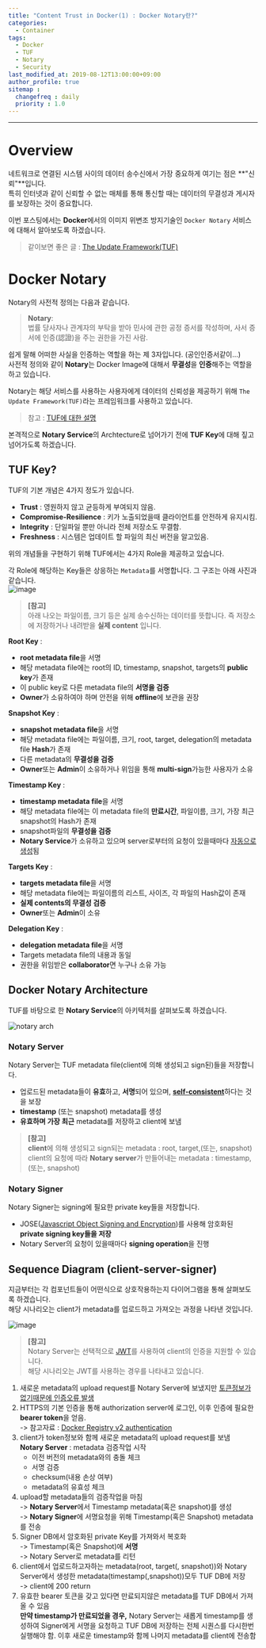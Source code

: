 ```yaml
---
title: "Content Trust in Docker(1) : Docker Notary란?"
categories: 
  - Container
tags:
  - Docker
  - TUF
  - Notary
  - Security
last_modified_at: 2019-08-12T13:00:00+09:00
author_profile: true
sitemap :
  changefreq : daily
  priority : 1.0
---
```


----

# Overview
네트워크로 연결된 시스템 사이의 데이터 송수신에서 가장 중요하게 여기는 점은 **"신뢰"**입니다.  
특히 인터넷과 같이 신뢰할 수 없는 매체를 통해 통신할 때는 데이터의 무결성과 게시자를 보장하는 것이 중요합니다.  

이번 포스팅에서는 **Docker**에서의 이미지 위변조 방지기술인 `Docker Notary` 서비스에 대해서 알아보도록 하겠습니다.  

>같이보면 좋은 글 : [The Update Framework(TUF)](https://gruuuuu.github.io/security/tuf/)  

# Docker Notary
Notary의 사전적 정의는 다음과 같습니다.  

>**Notary**:  
>법률 당사자나 관계자의 부탁을 받아 민사에 관한 공정 증서를 작성하며, 사서 증서에 인증(認證)을 주는 권한을 가진 사람.   

쉽게 말해 어떠한 사실을 인증하는 역할을 하는 제 3자입니다. (공인인증서같이...)  
사전적 정의와 같이 **Notary**는 Docker Image에 대해서 **무결성**을 **인증**해주는 역할을 하고 있습니다.  

Notary는 해당 서비스를 사용하는 사용자에게 데이터의 신뢰성을 제공하기 위해 `The Update Framework(TUF)`라는 프레임워크를 사용하고 있습니다.  

>참고 : [TUF에 대한 설명](https://gruuuuu.github.io/security/tuf/)

본격적으로 **Notary Service**의 Archtecture로 넘어가기 전에 **TUF Key**에 대해 짚고 넘어가도록 하겠습니다.  

## TUF Key?
TUF의 기본 개념은 4가지 정도가 있습니다.  
- **Trust** : 영원하지 않고 균등하게 부여되지 않음.
- **Compromise-Resilience** : 키가 노출되었을때 클라이언트를 안전하게 유지시킴.
- **Integrity** : 단일파일 뿐만 아니라 전체 저장소도 무결함.
- **Freshness** : 시스템은 업데이트 할 파일의 최신 버전을 알고있음.  

위의 개념들을 구현하기 위해 TUF에서는 4가지 Role을 제공하고 있습니다.  

각 Role에 해당하는 Key들은 상응하는 `Metadata`를 서명합니다. 그 구조는 아래 사진과 같습니다.  
![image](https://user-images.githubusercontent.com/15958325/62846941-83cdb880-bd0e-11e9-83c2-5589c1c4ecef.png)
 

>**[참고]**  
>아래 나오는 파일이름, 크기 등은 실제 송수신하는 데이터를 뜻합니다. 즉 저장소에 저장하거나 내려받을 **실제 content** 입니다.  

**Root Key** :  
- **root metadata file**을 서명
- 해당 metadata file에는 root의 ID, timestamp, snapshot, targets의 **public key**가 존재
- 이 public key로 다른 metadata file의 **서명을 검증**
- **Owner**가 소유하여야 하며 안전을 위해 **offline**에 보관을 권장  

**Snapshot Key** :  
- **snapshot metadata file**을 서명
- 해당 metadata file에는 파일이름, 크기, root, target, delegation의 metadata file **Hash**가 존재
- 다른 metadata의 **무결성을 검증**
- **Owner**또는 **Admin**이 소유하거나 위임을 통해 **multi-sign**가능한 사용자가 소유

**Timestamp Key** :  
- **timestamp metadata file**을 서명
- 해당 metadata file에는 이 metadata file의 **만료시간**, 파일이름, 크기, 가장 최근 snapshot의 Hash가 존재
- snapshot파일의 **무결성을 검증**
- **Notary Service**가 소유하고 있으며 server로부터의 요청이 있을때마다 <U>자동으로 생성</U>됨

**Targets Key** :   
- **targets metadata file**을 서명
- 해당 metadata file에는 파일이름의 리스트, 사이즈, 각 파일의 Hash값이 존재
- **실제 contents의 무결성 검증**
- **Owner**또는 **Admin**이 소유  

**Delegation Key** :   
- **delegation metadata file**을 서명
- Targets metadata file의 내용과 동일
- 권한을 위임받은 **collaborator**면 누구나 소유 가능

## Docker Notary Architecture
TUF를 바탕으로 한 **Notary Service**의 아키텍처를 살펴보도록 하겠습니다.  

![notary arch](https://user-images.githubusercontent.com/15958325/62032133-e493c600-b223-11e9-824f-701a795e3457.png)
    

### Notary Server
Notary Server는 TUF metadata file(client에 의해 생성되고 sign된)들을 저장합니다.   
- 업로드된 metadata들이 **유효**하고, **서명**되어 있으며, [**self-consistent**](https://endic.naver.com/enkrEntry.nhn?sLn=kr&entryId=31f955c54c8f43ee8510f556f54d22a1)하다는 것을 보장
- **timestamp** (또는 snapshot) metadata를 생성
- **유효하며 가장 최근** metadata를 저장하고 client에 보냄

>**[참고]**  
>**client**에 의해 생성되고 sign되는 metadata : root, target,(또는, snapshot)  
>client의 요청에 따라 **Notary server**가 만들어내는 metadata : timestamp, (또는, snapshot)

### Notary Signer
Notary Signer는 signing에 필요한 private key들을 저장합니다.  
- JOSE([Javascript Object Signing and Encryption](https://github.com/dvsekhvalnov/jose2go))를 사용해 암호화된 **private signing key들을 저장**
- Notary Server의 요청이 있을때마다 **signing operation**을 진행

## Sequence Diagram (client-server-signer)
지금부터는 각 컴포넌트들이 어떤식으로 상호작용하는지 다이어그램을 통해 살펴보도록 하겠습니다.  
해당 시나리오는 client가 metadata를 업로드하고 가져오는 과정을 나타낸 것입니다.  

![image](https://user-images.githubusercontent.com/15958325/62846910-554fdd80-bd0e-11e9-9d34-160a83b0b8b9.png)  

>**[참고]**  
>Notary Server는 선택적으로 [JWT](https://jwt.io/)를 사용하여 client의 인증을 지원할 수 있습니다.  
>해당 시나리오는 JWT를 사용하는 경우를 나타내고 있습니다.

1. 새로운 metadata의 upload request를 Notary Server에 보냈지만 <u>토큰정보가 없기때문에 인증오류 발생</u>
2. HTTPS의 기본 인증을 통해 authorization server에 로그인, 이후 인증에 필요한 **bearer token**을 얻음.   
-> 참고자료 : [Docker Registry v2 authentication](https://github.com/docker/distribution/blob/master/docs/spec/auth/token.md)  
3. client가 token정보와 함께 새로운 metadata의 upload request를 보냄  
**Notary Server** : metadata 검증작업 시작
   - 이전 버전의 metadata와의 충돌 체크
   - 서명 검증
   - checksum(내용 손상 여부)
   - metadata의 유효성 체크
4. upload할 metadata들의 검증작업을 마침  
-> **Notary Server**에서 Timestamp metadata(혹은 snapshot)를 생성  
-> **Notary Signer**에 서명요청을 위해 Timestamp(혹은 Snapshot) metadata를 전송  
5. Signer DB에서 암호화된 private Key를 가져와서 복호화  
-> Timestamp(혹은 Snapshot)에 **서명**  
-> Notary Server로 metadata를 리턴
6. client에서 업로드하고자하는 metadata(root, target(, snapshot))와 Notary Server에서 생성한 metadata(timestamp(,snapshot))모두 TUF DB에 저장  
-> client에 200 return  
7. 유효한 bearer 토큰을 갖고 있다면 만료되지않은 metadata를 TUF DB에서 가져올 수 있음  
**만약 timestamp가 만료되었을 경우,** Notary Server는 새롭게 timestamp를 생성하여 Signer에게 서명을 요청하고 TUF DB에 저장하는 전체 시퀀스를 다시한번 실행해야 함. 이후 새로운 timestamp와 함께 나머지 metadata를 client에 전송함

